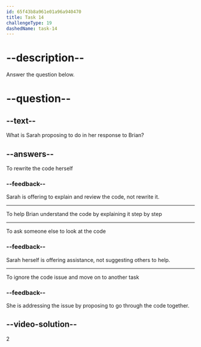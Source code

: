 ```yaml
---
id: 65f43b8a961e01a96a940470
title: Task 14
challengeType: 19
dashedName: task-14
---
```


<!--
AUDIO REFERENCE: 
Sarah: I understand, Brian. Let's go through it together. I can walk you through the code, and we should be able to figure out what's going wrong.
-->

# --description--

Answer the question below.

# --question--

## --text--

What is Sarah proposing to do in her response to Brian?

## --answers--

To rewrite the code herself

### --feedback--

Sarah is offering to explain and review the code, not rewrite it.

---

To help Brian understand the code by explaining it step by step

---

To ask someone else to look at the code

### --feedback--

Sarah herself is offering assistance, not suggesting others to help.

---

To ignore the code issue and move on to another task

### --feedback--

She is addressing the issue by proposing to go through the code together.

## --video-solution--

2

